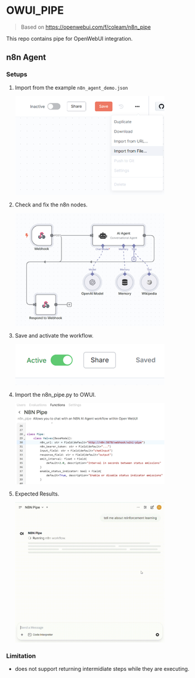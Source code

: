# OWUI_PIPE

> Based on https://openwebui.com/f/coleam/n8n_pipe

This repo contains pipe for OpenWebUI integration.

## n8n Agent

### Setups
1. Import from the example `n8n_agent_demo.json`

    <img src="static/n8n-import-workflow.png" alt="Import workflow" width="400">

2. Check and fix the n8n nodes.


    <img src="static/n8n-workflow.png" alt="n8n workflow" width="400">

3. Save and activate the workflow.

    <img src="static/n8n-save-workflow.png" alt="n8n activate" width="400">

4. Import the n8n_pipe.py to OWUI.

    <img src="static/n8n_pipe_in_owui.png" alt="import n8n to owui" width="400">

5. Expected Results.

    <img src="static/n8n-owui-demo.gif" alt = "Illustration of n8n workflow in OWUI" width="400">  



### Limitation

- does not support returning intermidiate steps while they are executing.